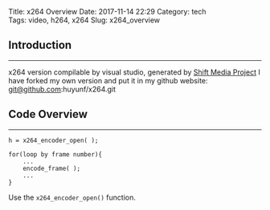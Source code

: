 Title: x264 Overview
Date: 2017-11-14 22:29
Category: tech  
Tags: video, h264, x264 
Slug: x264_overview 

## __Introduction__
***
x264 version compilable by visual studio, generated by [Shift Media Project](https://shiftmediaproject.github.io/) I have forked my own version and put it in my github website: git@github.com:huyunf/x264.git

## **Code Overview**
***
    h = x264_encoder_open( );

    for(loop by frame number){
        ...
        encode_frame( );
        ...
    }

Use the `x264_encoder_open()` function.
